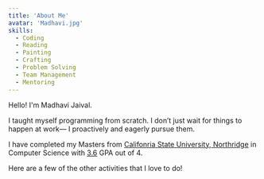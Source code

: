 ```yaml
---
title: 'About Me'
avatar: 'Madhavi.jpg'
skills:
  - Coding
  - Reading
  - Painting
  - Crafting
  - Problem Solving
  - Team Management
  - Mentoring
---
```


Hello! I'm Madhavi Jaival.

I taught myself programming from scratch. I don’t just wait for things to happen at work— I proactively and eagerly pursue them.

I have completed my Masters from [Califonria State University, Northridge](https://w2.csun.edu/) in Computer Science with [3.6]() GPA out of 4.

Here are a few of the other activities that I love to do!
